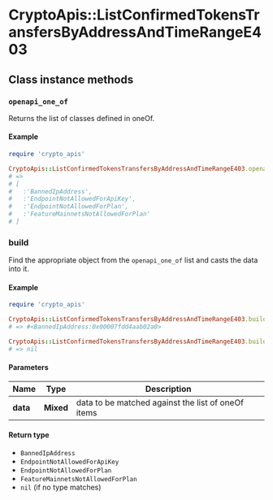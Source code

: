 # CryptoApis::ListConfirmedTokensTransfersByAddressAndTimeRangeE403

## Class instance methods

### `openapi_one_of`

Returns the list of classes defined in oneOf.

#### Example

```ruby
require 'crypto_apis'

CryptoApis::ListConfirmedTokensTransfersByAddressAndTimeRangeE403.openapi_one_of
# =>
# [
#   :'BannedIpAddress',
#   :'EndpointNotAllowedForApiKey',
#   :'EndpointNotAllowedForPlan',
#   :'FeatureMainnetsNotAllowedForPlan'
# ]
```

### build

Find the appropriate object from the `openapi_one_of` list and casts the data into it.

#### Example

```ruby
require 'crypto_apis'

CryptoApis::ListConfirmedTokensTransfersByAddressAndTimeRangeE403.build(data)
# => #<BannedIpAddress:0x00007fdd4aab02a0>

CryptoApis::ListConfirmedTokensTransfersByAddressAndTimeRangeE403.build(data_that_doesnt_match)
# => nil
```

#### Parameters

| Name | Type | Description |
| ---- | ---- | ----------- |
| **data** | **Mixed** | data to be matched against the list of oneOf items |

#### Return type

- `BannedIpAddress`
- `EndpointNotAllowedForApiKey`
- `EndpointNotAllowedForPlan`
- `FeatureMainnetsNotAllowedForPlan`
- `nil` (if no type matches)


